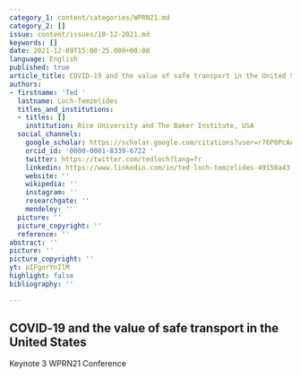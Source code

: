 ```yaml
---
category_1: content/categories/WPRN21.md
category_2: []
issue: content/issues/10-12-2021.md
keywords: []
date: 2021-12-09T15:00:25.000+00:00
language: English
published: true
article_title: COVID‑19 and the value of safe transport in the United States
authors:
- firstname: 'Ted '
  lastname: Loch-Temzelides
  titles_and_institutions:
  - titles: []
    institution: Rice University and The Baker Institute, USA
  social_channels:
    google_scholar: https://scholar.google.com/citations?user=r76P0PcAAAAJ&hl=en
    orcid_id: '0000-0001-8339-6722 '
    twitter: https://twitter.com/tedloch?lang=fr
    linkedin: https://www.linkedin.com/in/ted-loch-temzelides-49158a43
    website: ''
    wikipedia: ''
    instagram: ''
    researchgate: ''
    mendeley: ''
  picture: ''
  picture_copyright: ''
  reference: ''
abstract: ''
picture: ''
picture_copyright: ''
yt: pIFgorYnIlM
highlight: false
bibliography: ''

---
```

## COVID‑19 and the value of safe transport in the United States

Keynote 3 WPRN21 Conference

<Youtube yt="pIFgorYnIlM" caption ="Ted Loch-Temzelides: COVID‑19 and the value of safe transport in the United States"></Youtube>